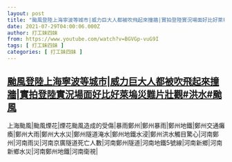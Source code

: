 ```yaml
---
layout: post
title: "颱風登陸上海寧波等城市|威力巨大人都被吹飛起來撞牆|實拍登陸實況場面好比好萊塢災難片壯觀#洪水#颱風"
date: 2021-07-29T04:00:06.000Z
author: 打工妹四妹
from: https://www.youtube.com/watch?v=BGVGp-vuG9I
tags: [ 打工妹四妹 ]
categories: [ 打工妹四妹 ]
---
```

<!--1627531206000-->
[颱風登陸上海寧波等城市|威力巨大人都被吹飛起來撞牆|實拍登陸實況場面好比好萊塢災難片壯觀#洪水#颱風](https://www.youtube.com/watch?v=BGVGp-vuG9I)
------

<div>
上海颱風|颱風煙花|煙花颱風造成的受傷|暴雨鄭州|鄭州暴雨|鄭州地鐵|鄭州交通癱瘓|鄭州大雨|鄭州大水災|鄭州隧道淹水|鄭州地鐵水浸|鄭州洪水觸目驚心|河南鄭州|河南雨災|河南京廣隧道死亡人數|河南鄭州隧道|河南地鐵5號線|河南新鄉|河南新鄉水災|河南鄭州地鐵|河南衛視|
</div>
